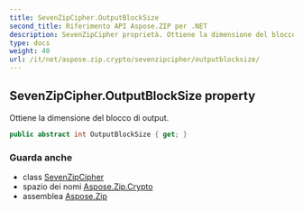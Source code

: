 ```yaml
---
title: SevenZipCipher.OutputBlockSize
second_title: Riferimento API Aspose.ZIP per .NET
description: SevenZipCipher proprietà. Ottiene la dimensione del blocco di output.
type: docs
weight: 40
url: /it/net/aspose.zip.crypto/sevenzipcipher/outputblocksize/
---
```

## SevenZipCipher.OutputBlockSize property

Ottiene la dimensione del blocco di output.

```csharp
public abstract int OutputBlockSize { get; }
```

### Guarda anche

* class [SevenZipCipher](../)
* spazio dei nomi [Aspose.Zip.Crypto](../../sevenzipcipher/)
* assemblea [Aspose.Zip](../../../)


